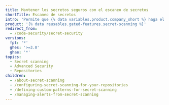 ```yaml
---
title: Mantener los secretos seguros con el escaneo de secretos
shortTitle: Escaneo de secretos
intro: 'Permite que {% data variables.product.company_short %} haga el trabajo duro de asegurarse que los tokens, llaves privadas y otros secretos de código no estén expuestos en tu repositorio.'
product: '{% data reusables.gated-features.secret-scanning %}'
redirect_from:
  - /code-security/secret-security
versions:
  fpt: '*'
  ghes: '>=3.0'
  ghae: '*'
topics:
  - Secret scanning
  - Advanced Security
  - Repositories
children:
  - /about-secret-scanning
  - /configuring-secret-scanning-for-your-repositories
  - /defining-custom-patterns-for-secret-scanning
  - /managing-alerts-from-secret-scanning
---
```


